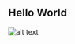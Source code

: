 ## Hello World
![alt text](https://github.com/BrianMichell/p1.Brian.Michell/blob/Interface_png.png?raw=true)